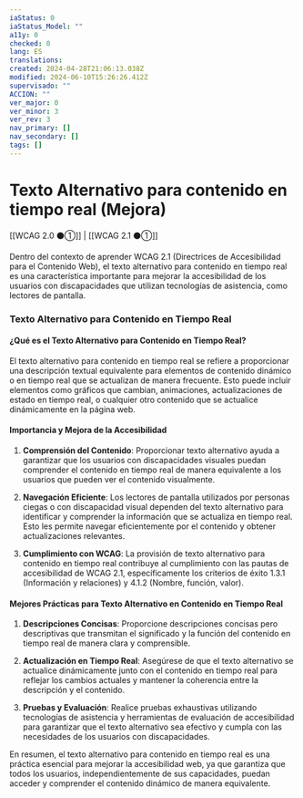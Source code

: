 ```yaml
---
iaStatus: 0
iaStatus_Model: ""
a11y: 0
checked: 0
lang: ES
translations: 
created: 2024-04-28T21:06:13.038Z
modified: 2024-06-10T15:26:26.412Z
supervisado: ""
ACCION: ""
ver_major: 0
ver_minor: 3
ver_rev: 3
nav_primary: []
nav_secondary: []
tags: []
---
```

# Texto Alternativo para contenido en tiempo real (Mejora)

[[WCAG 2.0 ⚫①]] | [[WCAG 2.1 ⚫①]]

Dentro del contexto de aprender WCAG 2.1 (Directrices de Accesibilidad para el Contenido Web), el texto alternativo para contenido en tiempo real es una característica importante para mejorar la accesibilidad de los usuarios con discapacidades que utilizan tecnologías de asistencia, como lectores de pantalla.

### Texto Alternativo para Contenido en Tiempo Real

#### ¿Qué es el Texto Alternativo para Contenido en Tiempo Real?

El texto alternativo para contenido en tiempo real se refiere a proporcionar una descripción textual equivalente para elementos de contenido dinámico o en tiempo real que se actualizan de manera frecuente. Esto puede incluir elementos como gráficos que cambian, animaciones, actualizaciones de estado en tiempo real, o cualquier otro contenido que se actualice dinámicamente en la página web.

#### Importancia y Mejora de la Accesibilidad

1. **Comprensión del Contenido**: Proporcionar texto alternativo ayuda a garantizar que los usuarios con discapacidades visuales puedan comprender el contenido en tiempo real de manera equivalente a los usuarios que pueden ver el contenido visualmente.

2. **Navegación Eficiente**: Los lectores de pantalla utilizados por personas ciegas o con discapacidad visual dependen del texto alternativo para identificar y comprender la información que se actualiza en tiempo real. Esto les permite navegar eficientemente por el contenido y obtener actualizaciones relevantes.

3. **Cumplimiento con WCAG**: La provisión de texto alternativo para contenido en tiempo real contribuye al cumplimiento con las pautas de accesibilidad de WCAG 2.1, específicamente los criterios de éxito 1.3.1 (Información y relaciones) y 4.1.2 (Nombre, función, valor).

#### Mejores Prácticas para Texto Alternativo en Contenido en Tiempo Real

1. **Descripciones Concisas**: Proporcione descripciones concisas pero descriptivas que transmitan el significado y la función del contenido en tiempo real de manera clara y comprensible.

2. **Actualización en Tiempo Real**: Asegúrese de que el texto alternativo se actualice dinámicamente junto con el contenido en tiempo real para reflejar los cambios actuales y mantener la coherencia entre la descripción y el contenido.

3. **Pruebas y Evaluación**: Realice pruebas exhaustivas utilizando tecnologías de asistencia y herramientas de evaluación de accesibilidad para garantizar que el texto alternativo sea efectivo y cumpla con las necesidades de los usuarios con discapacidades.

En resumen, el texto alternativo para contenido en tiempo real es una práctica esencial para mejorar la accesibilidad web, ya que garantiza que todos los usuarios, independientemente de sus capacidades, puedan acceder y comprender el contenido dinámico de manera equivalente.